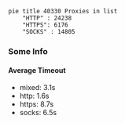 
```mermaid
pie title 40330 Proxies in list
    "HTTP" : 24238
    "HTTPS": 6176
    "SOCKS" : 14805
```

### Some Info
#### Average Timeout

- mixed: 3.1s
- http: 1.6s
- https: 8.7s
- socks: 6.5s